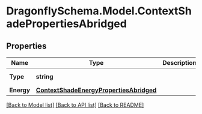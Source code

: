 
# DragonflySchema.Model.ContextShadePropertiesAbridged

## Properties

Name | Type | Description | Notes
------------ | ------------- | ------------- | -------------
**Type** | **string** |  | [optional] [default to "ContextShadePropertiesAbridged"]
**Energy** | [**ContextShadeEnergyPropertiesAbridged**](ContextShadeEnergyPropertiesAbridged.md) |  | [optional] 

[[Back to Model list]](../README.md#documentation-for-models)
[[Back to API list]](../README.md#documentation-for-api-endpoints)
[[Back to README]](../README.md)

